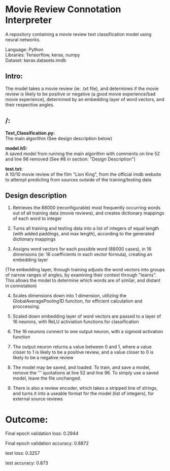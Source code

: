 # Movie Review Connotation Interpreter

A repository containing a movie review text classification model using neural networks.

Language: Python  
Libraries: Tensorflow, keras, numpy  
Dataset: keras.datasets.imdb

## Intro:
The model takes a movie review (ie: .txt file), and determines if the movie review is likely to be positive or negative (a good movie experience/bad movie experience), determined by an embedding layer of word vectors, and their respective angles.

## /:
**Text_Classification.py:**  
The main algorithm (See design description below)

**model.h5:**  
A saved model from running the main algorithm with comments on line 52 and line 96 removed (See #8 in section: "Design Description")

**test.txt:**  
A 10/10 movie review of the film "Lion King", from the official imdb website to attempt predicting from sources outside of the training/testing data

## Design description

1) Retrieves the 88000 (reconfigurable) most frequently occurring words out of all training data (movie reviews), and creates dictionary mappings of each word to integer

2) Turns all training and testing data into a list of integers of equal length (with added paddings, and max length), according to the generated dictionary mappings

3) Assigns word vectors for each possible word (88000 cases), in 16 dimensions (ie: 16 coefficients in each vector formula), creating an embedding layer

(The embedding layer, through training adjusts the word vectors into groups of narrow ranges of angles, by examining their context through "learns". This allows the model to determine which words are of similar, and distant in connotation)

4) Scales dimensions down into 1 dimension, utilizing the GlobalAveragePooling1D function, for efficient calculation and proccessing.

5) Scaled down embedding layer of word vectors are passed to a layer of 16 neurons, with ReLU activiation functions for classification

6) The 16 neurons connect to one output neuron, with a sigmoid activation function

7) The output neuron returns a value between 0 and 1, where a value closer to 1 is likely to be a positive review, and a value closer to 0 is likely to be a negative review

8) The model may be saved, and loaded. To train, and save a model, remove the ''' quotations at line 52 and line 96. To simply use a saved model, leave the file unchanged.

9) There is also a review encoder, which takes a stripped line of strings, and turns it into a useable format for the model (list of integers), for external source reviews

# Outcome:

Final epoch validation loss: 0.2944

Final epoch validation accuracy: 0.8872

test loss: 0.3257

test accuracy: 0.873
